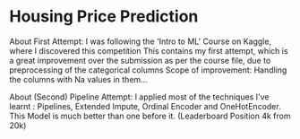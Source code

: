 # Housing Price Prediction

About First Attempt:
I was following the 'Intro to ML' Course on Kaggle, where I discovered this competition
This contains my first attempt, which is a great improvement 
over the submission as per the course file, due to preprocessing of the categorical columns
Scope of improvement: Handling the columns with Na values in them...

About (Second) Pipeline Attempt:
I applied most of the techniques I've learnt : Pipelines, Extended Impute, Ordinal Encoder and OneHotEncoder.
This Model is much better than one before it. (Leaderboard Position 4k from 20k)
